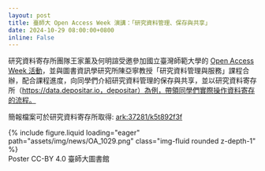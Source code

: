 ```yaml
---
layout: post
title: 臺師大 Open Access Week 演講：「研究資料管理、保存與共享」
date: 2024-10-29 08:00:00+0800
inline: False
---
```


研究資料寄存所團隊王家薰及何明諠受邀參加國立臺灣師範大學的 [Open Access Week 活動](https://sites.google.com/gapps.ntnu.edu.tw/2024-oa-week-ntnu/events/lecture-workshop)，並與圖書資訊學研究所陳亞寧教授「研究資料管理與服務」課程合辦，配合課程進度，向同學們介紹研究資料管理的保存與共享，並以研究資料寄存所（https://data.depositar.io，depositar）為例，帶領同學們實際操作資料寄存的流程。

簡報檔案可於研究資料寄存所取得: [ark:37281/k5t892f3f](https://pid.depositar.io/ark:37281/k5t892f3f)

<div class="row mt-3">
    <div class="col-sm mt-3 mt-md-0">
        {% include figure.liquid loading="eager" path="assets/img/news/OA_1029.png" class="img-fluid rounded z-depth-1" %}
    </div>
</div>
Poster CC-BY 4.0 臺師大圖書館
